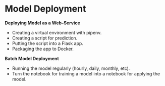# **Model Deployment** 

**Deploying Model as a Web-Service**
- Creating a virtual environment with pipenv.
- Creating a script for prediction.
- Putting the script into a Flask app.
- Packaging the app to Docker.

**Batch Model Deployment**
- Running the model regularly (hourly, daily, monthly, etc).
- Turn the notebook for training a model into a notebook for applying the model.

